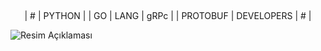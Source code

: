 <p align="center">
    <img src="https://img.shields.io/badge/Solved/Total-10/998-green.svg?style=flat-square" alt="">
    <img src="https://img.shields.io/badge/Hard-6-blue.svg?style=flat-square" alt="">
    <img src="https://img.shields.io/badge/Medium-35-blue.svg?style=flat-square" alt="">
    <img src="https://img.shields.io/badge/Easy-55-blue.svg?style=flat-square" alt="">
</p>

<p align="center">
    | # | PYTHON | | GO | LANG  | gRPc | | PROTOBUF | DEVELOPERS | # |
</p>

![Resim Açıklaması](https://gophersource.com/img/inclusion.png)

